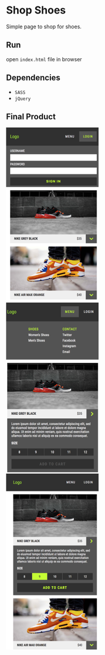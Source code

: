 # Shop Shoes
Simple page to shop for shoes.

## Run
open `index.html` file in browser

## Dependencies
- `SASS`
- `jQuery`

## Final Product
<img src="README-images/login.png" width="50%">
<img src="README-images/menu.png" width="50%">
<img src="README-images/add-to-cart.png" width="50%">
